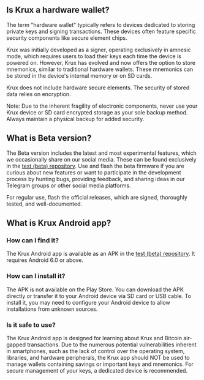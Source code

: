 ## Is Krux a hardware wallet?
The term "hardware wallet" typically refers to devices dedicated to storing private keys and signing transactions. These devices often feature specific security components like secure element chips.

Krux was initially developed as a signer, operating exclusively in amnesic mode, which requires users to load their keys each time the device is powered on. However, Krux has evolved and now offers the option to store mnemonics, similar to traditional hardware wallets. These mnemonics can be stored in the device's internal memory or on SD cards.

Krux does not include hardware secure elements. The security of stored data relies on encryption.

Note: Due to the inherent fragility of electronic components, never use your Krux device or SD card encrypted storage as your sole backup method. Always maintain a physical backup for added security.

## What is Beta version?
The Beta version includes the latest and most experimental features, which we occasionally share on our social media. These can be found exclusively in the [test (beta) repository](https://github.com/odudex/krux_binaries/). Use and flash the beta firmware if you are curious about new features or want to participate in the development process by hunting bugs, providing feedback, and sharing ideas in our Telegram groups or other social media platforms.

For regular use, flash the official releases, which are signed, thoroughly tested, and well-documented.

## What is Krux Android app?

### How can I find it?
The Krux Android app is available as an APK in the [test (beta) repository](https://github.com/odudex/krux_binaries/tree/main/Android). It requires Android 6.0 or above.

### How can I install it?
The APK is not available on the Play Store. You can download the APK directly or transfer it to your Android device via SD card or USB cable. To install it, you may need to configure your Android device to allow installations from unknown sources.

### Is it safe to use?
The Krux Android app is designed for learning about Krux and Bitcoin air-gapped transactions. Due to the numerous potential vulnerabilities inherent in smartphones, such as the lack of control over the operating system, libraries, and hardware peripherals, the Krux app should NOT be used to manage wallets containing savings or important keys and mnemonics. For secure management of your keys, a dedicated device is recommended.
